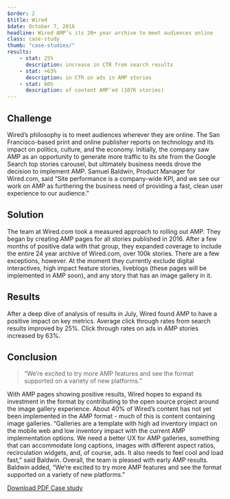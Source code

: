 ```yaml
---
$order: 2
$title: Wired
$date: October 7, 2016
headline: Wired AMP’s its 20+ year archive to meet audiences online
class: case-study
thumb: "case-studies/"
results:
    - stat: 25%
      description: increase in CTR from search results
    - stat: +63%
      description: in CTR on ads in AMP stories
    - stat: 60%
      description: of content AMP’ed (107K stories)
---
```


<div class="img-right">
    <amp-img width="800" height="1371" layout="responsive" src="/static/img/case-studies/wired_framed.png"></amp-img>
</div>

## Challenge

Wired’s philosophy is to meet audiences wherever they are online. The San Francisco-based print and online publisher reports on technology and its impact on politics, culture, and the economy. Initially, the company saw AMP as an opportunity to generate more traffic to its site from the Google Search top stories carousel, but ultimately business needs drove the decision to implement AMP. Samuel Baldwin, Product Manager for Wired.com, said “Site performance is a company-wide KPI, and we see our work on AMP as furthering the business need of providing a fast, clean user experience to our audience.”

## Solution

The team at Wired.com took a measured approach to rolling out AMP. They began by creating AMP pages for all stories published in 2016. After a few months of positive data with that group, they expanded coverage to include the entire 24 year archive of Wired.com, over 100k stories. There are a few exceptions, however. At the moment they currently exclude digital interactives, high impact feature stories, liveblogs (these pages will be implemented in AMP soon), and any story that has an image gallery in it.

## Results

After a deep dive of analysis of results in July, Wired found AMP to have a positive impact on key metrics. Average click through rates from search results improved by 25%. Click through rates on ads in AMP stories increased by 63%.

## Conclusion

<div class="img-left">
    <amp-img width="800" height="1371" layout="responsive" src="/static/img/case-studies/wired_framed2.png"></amp-img>
</div>

> “We’re excited to try more AMP features and see the format supported on a variety of new platforms.”

With AMP pages showing positive results, Wired hopes to expand its investment in the format by contributing to the open source project around the image gallery experience. About 40% of Wired’s content has not yet been implemented in the AMP format - much of this is content containing image galleries. “Galleries are a template with high ad inventory impact on the mobile web and low inventory impact with the current AMP implementation options. We need a better UX for AMP galleries, something that can accommodate long captions, images with different aspect ratios, recirculation widgets, and, of course, ads. It also needs to feel cool and load fast,” said Baldwin. Overall, the team is pleased with early AMP results. Baldwin added, “We’re excited to try more AMP features and see the format supported on a variety of new platforms.”

<p><a class="button" href="/static/img/case-studies/wapo.pdf">Download PDF Case study</a></p>